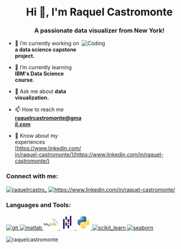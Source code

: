 <h1 align="center">Hi 👋, I'm Raquel Castromonte</h1>
<h3 align="center">A passionate data visualizer from New York!</h3>
<img align="right" alt="Coding" width ="300" height="300" iframe src = "https://media4.giphy.com/media/xUOxfbAOLZmR356YgM/giphy.gif?cid=ecf05e47hp9k9fcgmstm6ce19zpyo02onrnbc062k9kdowsr&rid=giphy.gif&ct=g" >

- 🔭 I’m currently working on **a data science capstone project.**

- 🌱 I’m currently learning **IBM's Data Science course.**

- 💬 Ask me about **data visualization.**

- 📫 How to reach me **raquelrcastromonte@gmail.com**

- 📄 Know about my experiences [https://www.linkedin.com/in/raquel-castromonte/](https://www.linkedin.com/in/raquel-castromonte/)

<h3 align="left">Connect with me:</h3>
<p align="left">
<a href="https://twitter.com/raquelrcastro_" target="blank"><img align="center" src="https://raw.githubusercontent.com/rahuldkjain/github-profile-readme-generator/master/src/images/icons/Social/twitter.svg" alt="raquelrcastro_" height="30" width="40" /></a>
<a href="https://linkedin.com/in/https://www.linkedin.com/in/raquel-castromonte/" target="blank"><img align="center" src="https://raw.githubusercontent.com/rahuldkjain/github-profile-readme-generator/master/src/images/icons/Social/linked-in-alt.svg" alt="https://www.linkedin.com/in/raquel-castromonte/" height="30" width="40" /></a>
</p>

<h3 align="left">Languages and Tools:</h3>
<p align="left"> <a href="https://git-scm.com/" target="_blank" rel="noreferrer"> <img src="https://www.vectorlogo.zone/logos/git-scm/git-scm-icon.svg" alt="git" width="40" height="40"/> </a> <a href="https://www.mathworks.com/" target="_blank" rel="noreferrer"> <img src="https://upload.wikimedia.org/wikipedia/commons/2/21/Matlab_Logo.png" alt="matlab" width="40" height="40"/> </a> <a href="https://www.mysql.com/" target="_blank" rel="noreferrer"> <img src="https://raw.githubusercontent.com/devicons/devicon/master/icons/mysql/mysql-original-wordmark.svg" alt="mysql" width="40" height="40"/> </a> <a href="https://pandas.pydata.org/" target="_blank" rel="noreferrer"> <img src="https://raw.githubusercontent.com/devicons/devicon/2ae2a900d2f041da66e950e4d48052658d850630/icons/pandas/pandas-original.svg" alt="pandas" width="40" height="40"/> </a> <a href="https://www.python.org" target="_blank" rel="noreferrer"> <img src="https://raw.githubusercontent.com/devicons/devicon/master/icons/python/python-original.svg" alt="python" width="40" height="40"/> </a> <a href="https://scikit-learn.org/" target="_blank" rel="noreferrer"> <img src="https://upload.wikimedia.org/wikipedia/commons/0/05/Scikit_learn_logo_small.svg" alt="scikit_learn" width="40" height="40"/> </a> <a href="https://seaborn.pydata.org/" target="_blank" rel="noreferrer"> <img src="https://seaborn.pydata.org/_images/logo-mark-lightbg.svg" alt="seaborn" width="40" height="40"/> </a> </p>

<p><img align="center" src="https://github-readme-stats.vercel.app/api/top-langs?username=raquelcastromonte&show_icons=true&locale=en&layout=compact" alt="raquelcastromonte" /></p>
